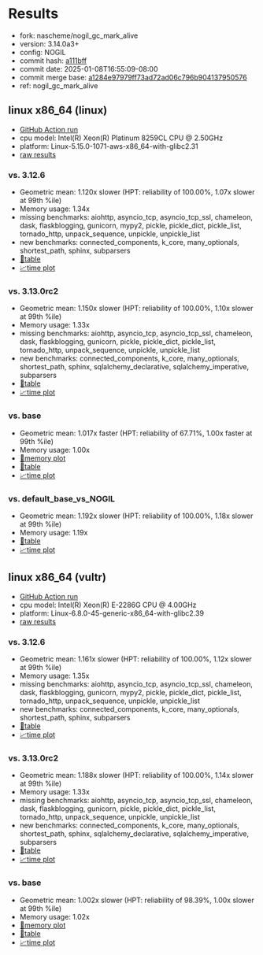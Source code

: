 # Results

- fork: nascheme/nogil_gc_mark_alive
- version: 3.14.0a3+
- config: NOGIL
- commit hash: [a111bff](https://github.com/nascheme/cpython/commit/a111bff)
- commit date: 2025-01-08T16:55:09-08:00
- commit merge base: [a1284e97979ff73ad72ad06c796b904137950576](https://github.com/python/cpython/commit/a1284e97979ff73ad72ad06c796b904137950576)
- ref: nogil_gc_mark_alive

## linux x86_64 (linux)

- [GitHub Action run](https://github.com/facebookexperimental/free-threading-benchmarking/actions/runs/12681844733)
- cpu model: Intel(R) Xeon(R) Platinum 8259CL CPU @ 2.50GHz
- platform: Linux-5.15.0-1071-aws-x86_64-with-glibc2.31
- [raw results](bm-20250108-linux-x86_64-nascheme-nogil_gc_mark_alive-3.14.0a3%2B-a111bff.json)

### vs. 3.12.6

- Geometric mean: 1.120x slower (HPT: reliability of 100.00%, 1.07x slower at 99th %ile)
- Memory usage: 1.34x
- missing benchmarks: aiohttp, asyncio_tcp, asyncio_tcp_ssl, chameleon, dask, flaskblogging, gunicorn, mypy2, pickle, pickle_dict, pickle_list, tornado_http, unpack_sequence, unpickle, unpickle_list
- new benchmarks: connected_components, k_core, many_optionals, shortest_path, sphinx, subparsers
- [📄table](bm-20250108-linux-x86_64-nascheme-nogil_gc_mark_alive-3.14.0a3%2B-a111bff-vs-3.12.6.md)
- [📈time plot](bm-20250108-linux-x86_64-nascheme-nogil_gc_mark_alive-3.14.0a3%2B-a111bff-vs-3.12.6.svg)

### vs. 3.13.0rc2

- Geometric mean: 1.150x slower (HPT: reliability of 100.00%, 1.10x slower at 99th %ile)
- Memory usage: 1.33x
- missing benchmarks: aiohttp, asyncio_tcp, asyncio_tcp_ssl, chameleon, dask, flaskblogging, gunicorn, pickle, pickle_dict, pickle_list, tornado_http, unpack_sequence, unpickle, unpickle_list
- new benchmarks: connected_components, k_core, many_optionals, shortest_path, sphinx, sqlalchemy_declarative, sqlalchemy_imperative, subparsers
- [📄table](bm-20250108-linux-x86_64-nascheme-nogil_gc_mark_alive-3.14.0a3%2B-a111bff-vs-3.13.0rc2.md)
- [📈time plot](bm-20250108-linux-x86_64-nascheme-nogil_gc_mark_alive-3.14.0a3%2B-a111bff-vs-3.13.0rc2.svg)

### vs. base

- Geometric mean: 1.017x faster (HPT: reliability of 67.71%, 1.00x faster at 99th %ile)
- Memory usage: 1.00x
- [🧠memory plot](bm-20250108-linux-x86_64-nascheme-nogil_gc_mark_alive-3.14.0a3%2B-a111bff-vs-base-mem.svg)
- [📄table](bm-20250108-linux-x86_64-nascheme-nogil_gc_mark_alive-3.14.0a3%2B-a111bff-vs-base.md)
- [📈time plot](bm-20250108-linux-x86_64-nascheme-nogil_gc_mark_alive-3.14.0a3%2B-a111bff-vs-base.svg)

### vs. default_base_vs_NOGIL

- Geometric mean: 1.192x slower (HPT: reliability of 100.00%, 1.18x slower at 99th %ile)
- Memory usage: 1.19x
- [📄table](bm-20250108-linux-x86_64-nascheme-nogil_gc_mark_alive-3.14.0a3%2B-a111bff-vs-default_base_vs_NOGIL.md)
- [📈time plot](bm-20250108-linux-x86_64-nascheme-nogil_gc_mark_alive-3.14.0a3%2B-a111bff-vs-default_base_vs_NOGIL.svg)

## linux x86_64 (vultr)

- [GitHub Action run](https://github.com/facebookexperimental/free-threading-benchmarking/actions/runs/12695725784)
- cpu model: Intel(R) Xeon(R) E-2286G CPU @ 4.00GHz
- platform: Linux-6.8.0-45-generic-x86_64-with-glibc2.39
- [raw results](bm-20250108-vultr-x86_64-nascheme-nogil_gc_mark_alive-3.14.0a3%2B-a111bff.json)

### vs. 3.12.6

- Geometric mean: 1.161x slower (HPT: reliability of 100.00%, 1.12x slower at 99th %ile)
- Memory usage: 1.35x
- missing benchmarks: aiohttp, asyncio_tcp, asyncio_tcp_ssl, chameleon, dask, flaskblogging, gunicorn, mypy2, pickle, pickle_dict, pickle_list, tornado_http, unpack_sequence, unpickle, unpickle_list
- new benchmarks: connected_components, k_core, many_optionals, shortest_path, sphinx, subparsers
- [📄table](bm-20250108-vultr-x86_64-nascheme-nogil_gc_mark_alive-3.14.0a3%2B-a111bff-vs-3.12.6.md)
- [📈time plot](bm-20250108-vultr-x86_64-nascheme-nogil_gc_mark_alive-3.14.0a3%2B-a111bff-vs-3.12.6.svg)

### vs. 3.13.0rc2

- Geometric mean: 1.188x slower (HPT: reliability of 100.00%, 1.14x slower at 99th %ile)
- Memory usage: 1.33x
- missing benchmarks: aiohttp, asyncio_tcp, asyncio_tcp_ssl, chameleon, dask, flaskblogging, gunicorn, pickle, pickle_dict, pickle_list, tornado_http, unpack_sequence, unpickle, unpickle_list
- new benchmarks: connected_components, k_core, many_optionals, shortest_path, sphinx, sqlalchemy_declarative, sqlalchemy_imperative, subparsers
- [📄table](bm-20250108-vultr-x86_64-nascheme-nogil_gc_mark_alive-3.14.0a3%2B-a111bff-vs-3.13.0rc2.md)
- [📈time plot](bm-20250108-vultr-x86_64-nascheme-nogil_gc_mark_alive-3.14.0a3%2B-a111bff-vs-3.13.0rc2.svg)

### vs. base

- Geometric mean: 1.002x slower (HPT: reliability of 98.39%, 1.00x slower at 99th %ile)
- Memory usage: 1.02x
- [🧠memory plot](bm-20250108-vultr-x86_64-nascheme-nogil_gc_mark_alive-3.14.0a3%2B-a111bff-vs-base-mem.svg)
- [📄table](bm-20250108-vultr-x86_64-nascheme-nogil_gc_mark_alive-3.14.0a3%2B-a111bff-vs-base.md)
- [📈time plot](bm-20250108-vultr-x86_64-nascheme-nogil_gc_mark_alive-3.14.0a3%2B-a111bff-vs-base.svg)

